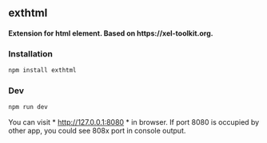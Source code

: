 ## exthtml
#### Extension for html element. Based on https:\/\/xel\-toolkit.org.

### Installation
```bash
npm install exthtml
```

### Dev
```bash
npm run dev
```

You can visit * http://127.0.0.1:8080 * in browser.
If port 8080 is occupied by other app, you could see 808x port in console output.

